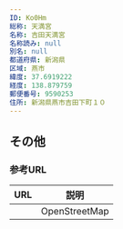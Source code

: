 ```yaml
---
ID: Ko0Hm
総称: 天満宮
名称: 吉田天満宮
名称読み: null
別名: null
都道府県: 新潟県
区域: 燕市
緯度: 37.6919222
経度: 138.879759
郵便番号: 9590253
住所: 新潟県燕市吉田下町１０
---
```


## その他

### 参考URL

| URL | 説明          |
| --- | ------------- |
|     | OpenStreetMap |

